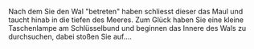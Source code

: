 Nach dem Sie den Wal "betreten" haben schliesst dieser das Maul und taucht hinab in die tiefen des Meeres.
Zum Glück haben Sie eine kleine Taschenlampe am Schlüsselbund und beginnen
das Innere des Wals zu durchsuchen, dabei stoßen Sie auf....

